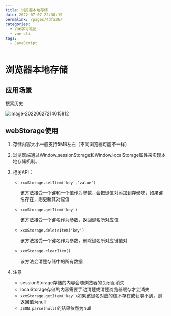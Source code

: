 ```yaml
---
title: 浏览器本地存储
date: 2022-07-07 22:30:19
permalink: /pages/4dfa36/
categories:
  - Vue学习笔记
  - vue-cli
tags:
  - JavaScript
---
```

# 浏览器本地存储

## 应用场景

搜索历史

![image-20220627214615812](https://cdn.jsdelivr.net/gh/Hiyiin/picture/Typora/image-20220627214615812.png)

## webStorage使用

1. 存储内容大小一般支持5MB左右（不同浏览器可能不一样）

2. 浏览器端通过Window.sessionStorage和Window.localStorage属性来实现本地存储机制。

3. 相关API：

   - `xxxStorage.setItem('key','value')`

     该方法接受一个键和一个值作为参数，会把键值对添加到存储吃，如果键名存在，则更新其对应值

   - `xxxStorage.getItem('key')`

     该方法接受一个键名作为参数，返回键名所对应值

   - `xxxStorage.deleteItem('key')`

     该方法接受一个键名作为参数，删除键名所对应键值对

   - `xxxStorage.clearItem()`

     该方法会清楚存储中的所有数据

4. 注意

   - sessionStorage存储的内容会随浏览器的关闭而消失
   - localStorage存储的内容需要手动清楚或清楚浏览器缓存才会消失
   - `xxxStorage.getItem('key')`如果该键名对应的值不存在或获取不到，则返回值为null
   - `JSON.parse(null)`的结果依然为null
